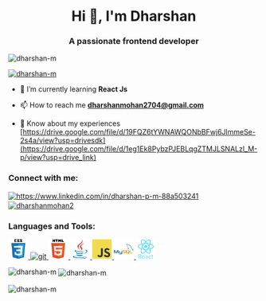 <h1 align="center">Hi 👋, I'm Dharshan</h1>
<h3 align="center">A passionate frontend developer</h3>

<p align="left"> <img src="https://komarev.com/ghpvc/?username=dharshan-m&label=Profile%20views&color=0e75b6&style=flat" alt="dharshan-m" /> </p>

<p align="left"> <a href="https://github.com/ryo-ma/github-profile-trophy"><img src="https://github-profile-trophy.vercel.app/?username=dharshan-m" alt="dharshan-m" /></a> </p>

- 🌱 I’m currently learning **React Js**

- 📫 How to reach me **dharshanmohan2704@gmail.com**

- 📄 Know about my experiences [https://drive.google.com/file/d/19FQZ6tYWNAWQONbBFwj6JlmmeSe-2s4a/view?usp=drivesdk](https://drive.google.com/file/d/1eg1Ek8PybzPJEBLqgZTMJLSNALzl_M-p/view?usp=drive_link)

<h3 align="left">Connect with me:</h3>
<p align="left">
<a href="https://linkedin.com/in/https://www.linkedin.com/in/dharshan-p-m-88a503241" target="blank"><img align="center" src="https://raw.githubusercontent.com/rahuldkjain/github-profile-readme-generator/master/src/images/icons/Social/linked-in-alt.svg" alt="https://www.linkedin.com/in/dharshan-p-m-88a503241" height="30" width="40" /></a>
<a href="https://www.codechef.com/users/dharshanmohan2" target="blank"><img align="center" src="https://cdn.jsdelivr.net/npm/simple-icons@3.1.0/icons/codechef.svg" alt="dharshanmohan2" height="30" width="40" /></a>
</p>

<h3 align="left">Languages and Tools:</h3>
<p align="left"> <a href="https://www.w3schools.com/css/" target="_blank" rel="noreferrer"> <img src="https://raw.githubusercontent.com/devicons/devicon/master/icons/css3/css3-original-wordmark.svg" alt="css3" width="40" height="40"/> </a> <a href="https://git-scm.com/" target="_blank" rel="noreferrer"> <img src="https://www.vectorlogo.zone/logos/git-scm/git-scm-icon.svg" alt="git" width="40" height="40"/> </a> <a href="https://www.w3.org/html/" target="_blank" rel="noreferrer"> <img src="https://raw.githubusercontent.com/devicons/devicon/master/icons/html5/html5-original-wordmark.svg" alt="html5" width="40" height="40"/> </a> <a href="https://www.java.com" target="_blank" rel="noreferrer"> <img src="https://raw.githubusercontent.com/devicons/devicon/master/icons/java/java-original.svg" alt="java" width="40" height="40"/> </a> <a href="https://developer.mozilla.org/en-US/docs/Web/JavaScript" target="_blank" rel="noreferrer"> <img src="https://raw.githubusercontent.com/devicons/devicon/master/icons/javascript/javascript-original.svg" alt="javascript" width="40" height="40"/> </a> <a href="https://www.mysql.com/" target="_blank" rel="noreferrer"> <img src="https://raw.githubusercontent.com/devicons/devicon/master/icons/mysql/mysql-original-wordmark.svg" alt="mysql" width="40" height="40"/> </a> <a href="https://reactjs.org/" target="_blank" rel="noreferrer"> <img src="https://raw.githubusercontent.com/devicons/devicon/master/icons/react/react-original-wordmark.svg" alt="react" width="40" height="40"/> </a> </p>

<p><img align="left" src="https://github-readme-stats.vercel.app/api/top-langs?username=dharshan-m&show_icons=true&locale=en&layout=compact" alt="dharshan-m" /></p>

<p>&nbsp;<img align="center" src="https://github-readme-stats.vercel.app/api?username=dharshan-m&show_icons=true&locale=en" alt="dharshan-m" /></p>

<p><img align="center" src="https://github-readme-streak-stats.herokuapp.com/?user=dharshan-m&" alt="dharshan-m" /></p>
